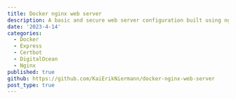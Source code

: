 ```yaml
---
title: Docker nginx web server
description: A basic and secure web server configuration built using nginx, docker compose and hosted via digital ocean with an automatic deployment workflow.
date: '2023-4-14'
categories:
  - Docker
  - Express 
  - Certbot 
  - DigitalOcean 
  - Nginx
published: true
github: https://github.com/KaiErikNiermann/docker-nginx-web-server
post_type: true
---
```



